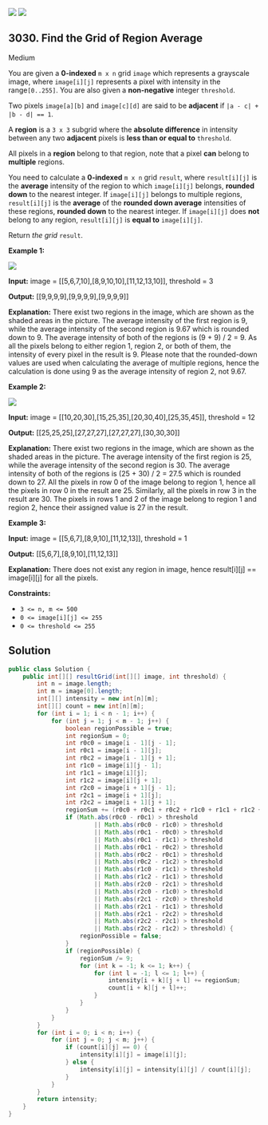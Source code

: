 [![](https://img.shields.io/github/stars/javadev/LeetCode-in-Java?label=Stars&style=flat-square)](https://github.com/javadev/LeetCode-in-Java)
[![](https://img.shields.io/github/forks/javadev/LeetCode-in-Java?label=Fork%20me%20on%20GitHub%20&style=flat-square)](https://github.com/javadev/LeetCode-in-Java/fork)

## 3030\. Find the Grid of Region Average

Medium

You are given a **0-indexed** `m x n` grid `image` which represents a grayscale image, where `image[i][j]` represents a pixel with intensity in the range`[0..255]`. You are also given a **non-negative** integer `threshold`.

Two pixels `image[a][b]` and `image[c][d]` are said to be **adjacent** if `|a - c| + |b - d| == 1`.

A **region** is a `3 x 3` subgrid where the **absolute difference** in intensity between any two **adjacent** pixels is **less than or equal to** `threshold`.

All pixels in a **region** belong to that region, note that a pixel **can** belong to **multiple** regions.

You need to calculate a **0-indexed** `m x n` grid `result`, where `result[i][j]` is the **average** intensity of the region to which `image[i][j]` belongs, **rounded down** to the nearest integer. If `image[i][j]` belongs to multiple regions, `result[i][j]` is the **average** of the **rounded down average** intensities of these regions, **rounded down** to the nearest integer. If `image[i][j]` does **not** belong to any region, `result[i][j]` is **equal to** `image[i][j]`.

Return _the grid_ `result`.

**Example 1:**

![](https://assets.leetcode.com/uploads/2023/12/21/example0corrected.png)

**Input:** image = \[\[5,6,7,10],[8,9,10,10],[11,12,13,10]], threshold = 3

**Output:** [[9,9,9,9],[9,9,9,9],[9,9,9,9]]

**Explanation:** There exist two regions in the image, which are shown as the shaded areas in the picture. The average intensity of the first region is 9, while the average intensity of the second region is 9.67 which is rounded down to 9. The average intensity of both of the regions is (9 + 9) / 2 = 9. As all the pixels belong to either region 1, region 2, or both of them, the intensity of every pixel in the result is 9. Please note that the rounded-down values are used when calculating the average of multiple regions, hence the calculation is done using 9 as the average intensity of region 2, not 9.67.

**Example 2:**

![](https://assets.leetcode.com/uploads/2023/12/21/example1corrected.png)

**Input:** image = \[\[10,20,30],[15,25,35],[20,30,40],[25,35,45]], threshold = 12

**Output:** [[25,25,25],[27,27,27],[27,27,27],[30,30,30]]

**Explanation:** There exist two regions in the image, which are shown as the shaded areas in the picture. The average intensity of the first region is 25, while the average intensity of the second region is 30. The average intensity of both of the regions is (25 + 30) / 2 = 27.5 which is rounded down to 27. All the pixels in row 0 of the image belong to region 1, hence all the pixels in row 0 in the result are 25. Similarly, all the pixels in row 3 in the result are 30. The pixels in rows 1 and 2 of the image belong to region 1 and region 2, hence their assigned value is 27 in the result.

**Example 3:**

**Input:** image = \[\[5,6,7],[8,9,10],[11,12,13]], threshold = 1

**Output:** [[5,6,7],[8,9,10],[11,12,13]]

**Explanation:** There does not exist any region in image, hence result[i][j] == image[i][j] for all the pixels.

**Constraints:**

*   `3 <= n, m <= 500`
*   `0 <= image[i][j] <= 255`
*   `0 <= threshold <= 255`

## Solution

```java
public class Solution {
    public int[][] resultGrid(int[][] image, int threshold) {
        int n = image.length;
        int m = image[0].length;
        int[][] intensity = new int[n][m];
        int[][] count = new int[n][m];
        for (int i = 1; i < n - 1; i++) {
            for (int j = 1; j < m - 1; j++) {
                boolean regionPossible = true;
                int regionSum = 0;
                int r0c0 = image[i - 1][j - 1];
                int r0c1 = image[i - 1][j];
                int r0c2 = image[i - 1][j + 1];
                int r1c0 = image[i][j - 1];
                int r1c1 = image[i][j];
                int r1c2 = image[i][j + 1];
                int r2c0 = image[i + 1][j - 1];
                int r2c1 = image[i + 1][j];
                int r2c2 = image[i + 1][j + 1];
                regionSum += (r0c0 + r0c1 + r0c2 + r1c0 + r1c1 + r1c2 + r2c0 + r2c1 + r2c2);
                if (Math.abs(r0c0 - r0c1) > threshold
                        || Math.abs(r0c0 - r1c0) > threshold
                        || Math.abs(r0c1 - r0c0) > threshold
                        || Math.abs(r0c1 - r1c1) > threshold
                        || Math.abs(r0c1 - r0c2) > threshold
                        || Math.abs(r0c2 - r0c1) > threshold
                        || Math.abs(r0c2 - r1c2) > threshold
                        || Math.abs(r1c0 - r1c1) > threshold
                        || Math.abs(r1c2 - r1c1) > threshold
                        || Math.abs(r2c0 - r2c1) > threshold
                        || Math.abs(r2c0 - r1c0) > threshold
                        || Math.abs(r2c1 - r2c0) > threshold
                        || Math.abs(r2c1 - r1c1) > threshold
                        || Math.abs(r2c1 - r2c2) > threshold
                        || Math.abs(r2c2 - r2c1) > threshold
                        || Math.abs(r2c2 - r1c2) > threshold) {
                    regionPossible = false;
                }
                if (regionPossible) {
                    regionSum /= 9;
                    for (int k = -1; k <= 1; k++) {
                        for (int l = -1; l <= 1; l++) {
                            intensity[i + k][j + l] += regionSum;
                            count[i + k][j + l]++;
                        }
                    }
                }
            }
        }
        for (int i = 0; i < n; i++) {
            for (int j = 0; j < m; j++) {
                if (count[i][j] == 0) {
                    intensity[i][j] = image[i][j];
                } else {
                    intensity[i][j] = intensity[i][j] / count[i][j];
                }
            }
        }
        return intensity;
    }
}
```